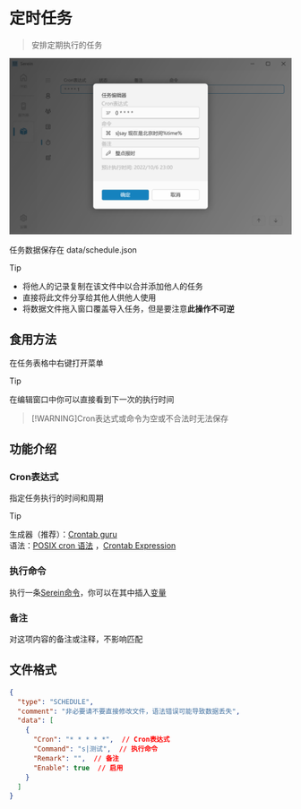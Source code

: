 
# 定时任务

>安排定期执行的任务

![定时任务](../imgs/schedule.png)

任务数据保存在 data/schedule.json

> [!TIP]
>
>- 将他人的记录复制在该文件中以合并添加他人的任务
>- 直接将此文件分享给其他人供他人使用
>- 将数据文件拖入窗口覆盖导入任务，但是要注意**此操作不可逆**

## 食用方法

在任务表格中右键打开菜单

> [!TIP]
>在编辑窗口中你可以直接看到下一次的执行时间

>[!WARNING]Cron表达式或命令为空或不合法时无法保存

## 功能介绍

### Cron表达式

指定任务执行的时间和周期

> [!TIP]
>生成器（推荐）：[Crontab guru](https://crontab.guru/)  
>语法：[POSIX cron 语法](https://pubs.opengroup.org/onlinepubs/9699919799/utilities/crontab.html#tag_20_25_07) ，[Crontab Expression](https://github.com/atifaziz/NCrontab/wiki/Crontab-Expression)

### 执行命令

执行一条[Serein命令](Function/Command.md)，你可以在其中插入[变量](Function/Variables.md)

### 备注

对这项内容的备注或注释，不影响匹配

## 文件格式

```json
{
  "type": "SCHEDULE",
  "comment": "非必要请不要直接修改文件，语法错误可能导致数据丢失",
  "data": [
    {
      "Cron": "* * * * *",  // Cron表达式
      "Command": "s|测试",  // 执行命令
      "Remark": "",  // 备注
      "Enable": true  // 启用
    }
  ]
}
```
